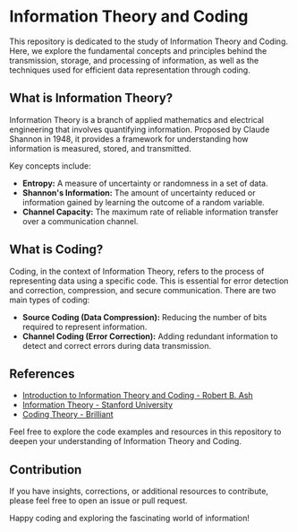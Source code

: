 # Information Theory and Coding

This repository is dedicated to the study of Information Theory and Coding. Here, we explore the fundamental concepts and principles behind the transmission, storage, and processing of information, as well as the techniques used for efficient data representation through coding.

## What is Information Theory?

Information Theory is a branch of applied mathematics and electrical engineering that involves quantifying information. Proposed by Claude Shannon in 1948, it provides a framework for understanding how information is measured, stored, and transmitted.

Key concepts include:

- **Entropy:** A measure of uncertainty or randomness in a set of data.
- **Shannon's Information:** The amount of uncertainty reduced or information gained by learning the outcome of a random variable.
- **Channel Capacity:** The maximum rate of reliable information transfer over a communication channel.

## What is Coding?

Coding, in the context of Information Theory, refers to the process of representing data using a specific code. This is essential for error detection and correction, compression, and secure communication. There are two main types of coding:

- **Source Coding (Data Compression):** Reducing the number of bits required to represent information.
- **Channel Coding (Error Correction):** Adding redundant information to detect and correct errors during data transmission.

## References

- [Introduction to Information Theory and Coding - Robert B. Ash](https://www.amazon.com/Introduction-Information-Theory-Coding/dp/8126519041)
- [Information Theory - Stanford University](https://web.stanford.edu/class/ee376a/)
- [Coding Theory - Brilliant](https://brilliant.org/wiki/coding-theory/)

Feel free to explore the code examples and resources in this repository to deepen your understanding of Information Theory and Coding.

## Contribution

If you have insights, corrections, or additional resources to contribute, please feel free to open an issue or pull request.

Happy coding and exploring the fascinating world of information!
